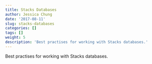 ```yaml
---
title: Stacks Databases
author: Jessica Chung
date: '2017-08-11'
slug: stacks-databases
categories: []
tags: []
weight: 5
description: 'Best practises for working with Stacks databases.'
---
```


Best practises for working with Stacks databases.